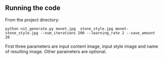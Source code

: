 ## Running the code
From the project directory:

```python nst_generate.py monet.jpg  stone_style.jpg monet-stone_style.jpg --num_iterations 200 --learning_rate 2 --save_amount 20```
 
First three parameters are input content image, input style image and name of resulting image. Other parameters are optional.